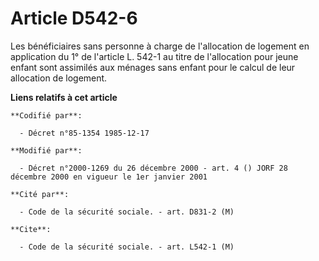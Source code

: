 # Article D542-6

Les bénéficiaires sans personne à charge de l'allocation de logement en application du 1° de l'article L. 542-1 au titre de
l'allocation pour jeune enfant sont assimilés aux ménages sans enfant pour le calcul de leur allocation de logement.

**Liens relatifs à cet article**

	**Codifié par**:

	  - Décret n°85-1354 1985-12-17

	**Modifié par**:

	  - Décret n°2000-1269 du 26 décembre 2000 - art. 4 () JORF 28 décembre 2000 en vigueur le 1er janvier 2001

	**Cité par**:

	  - Code de la sécurité sociale. - art. D831-2 (M)

	**Cite**:

	  - Code de la sécurité sociale. - art. L542-1 (M)
